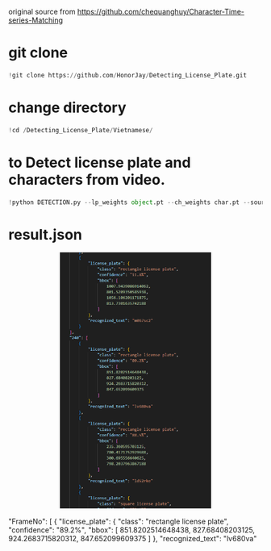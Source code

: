 original source from https://github.com/chequanghuy/Character-Time-series-Matching

# git clone 
```python
!git clone https://github.com/HonorJay/Detecting_License_Plate.git
```

# change directory
```python
!cd /Detecting_License_Plate/Vietnamese/
```

# to Detect license plate and characters from video.
```python
!python DETECTION.py --lp_weights object.pt --ch_weights char.pt --source test_video.mp4 --device cuda:0
```

# result.json
<div align=center>
<img src='result.PNG' width='300'>
</div>

"FrameNo": [
        {
            "license_plate": {
                "class": "rectangle license plate",
                "confidence": "89.2%",
                "bbox": [
                    851.8202514648438,
                    827.68408203125,
                    924.2683715820312,
                    847.652099609375
                ]
            },
            "recognized_text": "lv680va"
